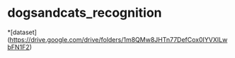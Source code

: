 # dogsandcats_recognition
*[dataset] (https://drive.google.com/drive/folders/1m8QMw8JHTn77DefCox0IYVXILwbFN1F2)
